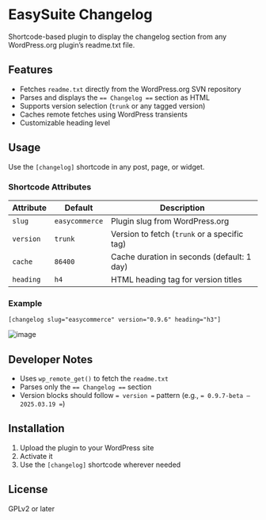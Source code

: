 # EasySuite Changelog

Shortcode-based plugin to display the changelog section from any WordPress.org plugin’s readme.txt file.

## Features

- Fetches `readme.txt` directly from the WordPress.org SVN repository  
- Parses and displays the `== Changelog ==` section as HTML  
- Supports version selection (`trunk` or any tagged version)  
- Caches remote fetches using WordPress transients  
- Customizable heading level  

## Usage

Use the `[changelog]` shortcode in any post, page, or widget.

### Shortcode Attributes

| Attribute | Default       | Description                                     |
|-----------|---------------|-------------------------------------------------|
| `slug`    | `easycommerce`| Plugin slug from WordPress.org                 |
| `version` | `trunk`       | Version to fetch (`trunk` or a specific tag)   |
| `cache`   | `86400`       | Cache duration in seconds (default: 1 day)     |
| `heading` | `h4`          | HTML heading tag for version titles            |

### Example

```
[changelog slug="easycommerce" version="0.9.6" heading="h3"]
```

![image](https://github.com/user-attachments/assets/6b2c082c-b765-4943-b923-80fad8fcc066)


## Developer Notes

- Uses `wp_remote_get()` to fetch the `readme.txt`
- Parses only the `== Changelog ==` section
- Version blocks should follow `= version =` pattern (e.g., `= 0.9.7-beta – 2025.03.19 =`)

## Installation

1. Upload the plugin to your WordPress site
2. Activate it
3. Use the `[changelog]` shortcode wherever needed

## License

GPLv2 or later
